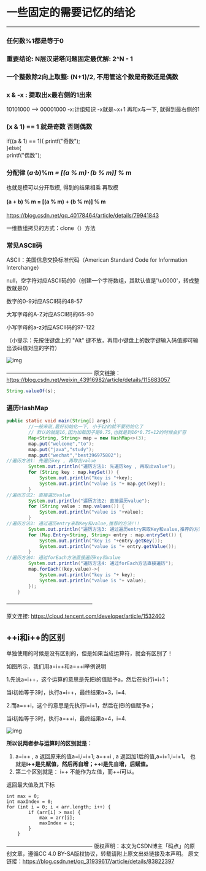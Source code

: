# 一些固定的需要记忆的结论

---


### 任何数%1都是等于0  

### 重要结论: N层汉诺塔问题固定最优解: 2^N - 1   

### 一个整数除2向上取整: (N+1)/2, 不用管这个数是奇数还是偶数   

### x & -x : 提取出x最右侧的1出来
10101000 --> 00001000
-x:计组知识 -x就是~x+1
再和x与一下, 就得到最右侧的1

### (x & 1) == 1 就是奇数 否则偶数  
if((a & 1) == 1){
printf("奇数");  
}else{    
printf("偶数");



### 分配律 (*a*⋅*b*)%m *= [(*a % m*)⋅ (*b *%* m*)] %* m

也就是模可以分开取模, 得到的结果相乘 再取模

#### (a + b) % m = [(a % m) + (b % m)] % m







https://blog.csdn.net/qq_40178464/article/details/79941843

一维数组拷贝的方式：clone（）方法







### 常见ASCII码

ASCII：美国信息交换标准代码（American Standard Code for Information Interchange）

null，空字符对应ASCII码的0（创建一个字符数组，其默认值是'\u0000'，转成整数就是0）

数字的0-9对应ASCII码的48-57

大写字母的A-Z对应ASCII码的65-90

小写字母的a-z对应ASCII码的97-122

（小提示：先按住键盘上的 "Alt" 键不放，再用小键盘上的数字键输入码值即可输出该码值对应的字符）

![img](https://s2.loli.net/2021/12/10/b4fcYwJMnVDNlBP.jpg)

————————————————
原文链接：https://blog.csdn.net/weixin_43916982/article/details/115683057





```java
String.valueOf(s);
```



### 遍历HashMap

```java
public static void main(String[] args) {
        //一般来说,最好初始化一下, 小于12的就不要初始化了
        // 默认的就是16,因为加载因子是0.75,也就是到16*0.75=12的时候会扩容
        Map<String, String> map = new HashMap<>(3);
        map.put("welcome","to");
        map.put("java","study");
        map.put("wechat","best396975802");
//遍历方法1: 先遍历key , 再取出value
        System.out.println("遍历方法1: 先遍历key , 再取出value");
        for (String key : map.keySet()) {
            System.out.println("key is "+key);
            System.out.println("value is "+ map.get(key));
        }
//遍历方法2: 直接遍历value
        System.out.println("遍历方法2: 直接遍历value");
        for (String value : map.values()) {
            System.out.println("value is "+value);
        }
//遍历方法3: 通过遍历entry来取Key和value,推荐的方法!!!
        System.out.println("遍历方法3: 通过遍历entry来取Key和value,推荐的方法!!!");
        for (Map.Entry<String, String> entry : map.entrySet()) {
            System.out.println("key is "+entry.getKey());
            System.out.println("value is "+ entry.getValue());
        }
//遍历方法4: 通过forEach方法直接遍历key和value
        System.out.println("遍历方法4: 通过forEach方法直接遍历");
        map.forEach((key,value)->{
            System.out.println("key is "+ key);
            System.out.println("value is "+ value);
        });
    }
```

————————————————

原文连接: https://cloud.tencent.com/developer/article/1532402







## ++i和i++的区别

单独使用的时候是没有区别的，但是如果当成运算符，就会有区别了！

如图所示，我们用a=i++和a=++i举例说明

1.先说a=i++，这个运算的意思是先把i的值赋予a，然后在执行i=i+1；

当i初始等于3时，执行a=i++，最终结果a=3，i=4.

2.而a=++i，这个的意思是先执行i=i+1，然后在把i的值赋予a；

当i初始等于3时，执行a=++i，最终结果a=4，i=4.

![img](https://pic3.zhimg.com/80/v2-5a60b1f6b10c18fb3445d98ff17d97f6_720w.jpg)

**所以说两者参与运算时的区别就是：**

1. a=i++ , a 返回原来的值a=i,i=i+1;
   a=++i , a 返回加1后的值,a=i+1,i=i+1。
   也就是**i++是先赋值，然后再自增；++i是先自增，后赋值。**
2. 第二个区别就是： i++ 不能作为左值，而++i可以。



返回最大值及其下标

	int max = 0;
	int maxIndex = 0;
	for (int i = 0; i < arr.length; i++) {
			if (arr[i] > max) {
				max = arr[i];
				maxIndex = i;
			}
		}
————————————————
版权声明：本文为CSDN博主「码点」的原创文章，遵循CC 4.0 BY-SA版权协议，转载请附上原文出处链接及本声明。
原文链接：https://blog.csdn.net/qq_31939617/article/details/83822397
